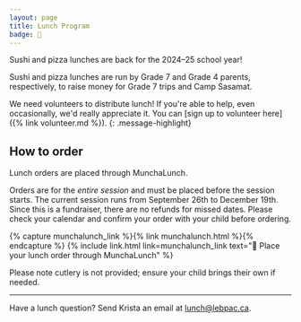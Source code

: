```yaml
---
layout: page
title: Lunch Program
badge: 🍣
---
```


Sushi and pizza lunches are back for the 2024–25 school year!

Sushi and pizza lunches are run by Grade 7 and Grade 4 parents, respectively, to raise money for Grade 7 trips and Camp Sasamat.

We need volunteers to distribute lunch! If you're able to help, even occasionally, we'd really appreciate it. You can [sign up to volunteer here]({% link volunteer.md %}).
{: .message-highlight}

## How to order

Lunch orders are placed through MunchaLunch.

Orders are for the _entire session_ and must be placed before the session starts. The current session runs from September 26th to December 19th. Since this is a fundraiser, there are no refunds for missed dates. Please check your calendar and confirm your order with your child before ordering.

{% capture munchalunch_link %}{% link munchalunch.html %}{% endcapture %}
{% include link.html link=munchalunch_link text="🥪 Place your lunch order through MunchaLunch" %}

Please note cutlery is not provided; ensure your child brings their own if needed.

---

Have a lunch question? Send Krista an email at [lunch@lebpac.ca](mailto:lunch@lebpac.ca).